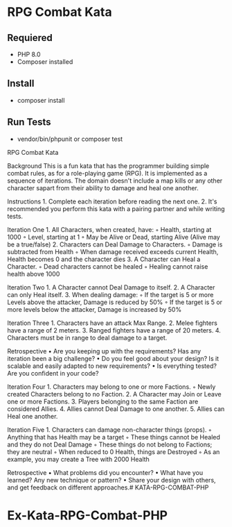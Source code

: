 # RPG Combat Kata

## Requiered

- PHP 8.0
- Composer installed

## Install

- composer install

## Run Tests

- vendor/bin/phpunit or composer test

RPG Combat Kata

Background
This is a fun kata that has the programmer building simple combat rules, as for a role-playing game (RPG). It is implemented as a sequence of iterations. The domain doesn't include a map kills or any other character sapart from their ability to damage and heal one another.

Instructions
    1. Complete each iteration before reading the next one.
    2. It's recommended you perform this kata with a pairing partner and while writing tests.

Iteration One
    1. All Characters, when created, have:
        ◦ Health, starting at 1000
        ◦ Level, starting at 1
        ◦ May be Alive or Dead, starting Alive (Alive may be a true/false)
    2. Characters can Deal Damage to Characters.
        ◦ Damage is subtracted from Health
        ◦ When damage received exceeds current Health, Health becomes 0 and the character dies
    3. A Character can Heal a Character.
        ◦ Dead characters cannot be healed
        ◦ Healing cannot raise health above 1000

Iteration Two
    1. A Character cannot Deal Damage to itself.
    2. A Character can only Heal itself.
    3. When dealing damage:
        ◦ If the target is 5 or more Levels above the attacker, Damage is reduced by 50%
        ◦ If the target is 5 or more levels below the attacker, Damage is increased by 50%

Iteration Three
    1. Characters have an attack Max Range.
    2. Melee fighters have a range of 2 meters.
    3. Ranged fighters have a range of 20 meters.
    4. Characters must be in range to deal damage to a target.

Retrospective
    • Are you keeping up with the requirements? Has any iteration been a big challenge?
    • Do you feel good about your design? Is it scalable and easily adapted to new requirements?
    • Is everything tested? Are you confident in your code?

Iteration Four
    1. Characters may belong to one or more Factions.
        ◦ Newly created Characters belong to no Faction.
    2. A Character may Join or Leave one or more Factions.
    3. Players belonging to the same Faction are considered Allies.
    4. Allies cannot Deal Damage to one another.
    5. Allies can Heal one another.

Iteration Five
    1. Characters can damage non-character things (props).
        ◦ Anything that has Health may be a target
        ◦ These things cannot be Healed and they do not Deal Damage
        ◦ These things do not belong to Factions; they are neutral
        ◦ When reduced to 0 Health, things are Destroyed
        ◦ As an example, you may create a Tree with 2000 Health
        
Retrospective
    • What problems did you encounter?
    • What have you learned? Any new technique or pattern?
    • Share your design with others, and get feedback on different approaches.# KATA-RPG-COMBAT-PHP
# Ex-Kata-RPG-Combat-PHP
